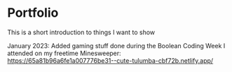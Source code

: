 # Portfolio
This is a short introduction to things I want to show

January 2023: Added gaming stuff done during the Boolean Coding Week I attended on my freetime
Minesweeper: https://65a81b96a6fe1a007776be31--cute-tulumba-cbf72b.netlify.app/
